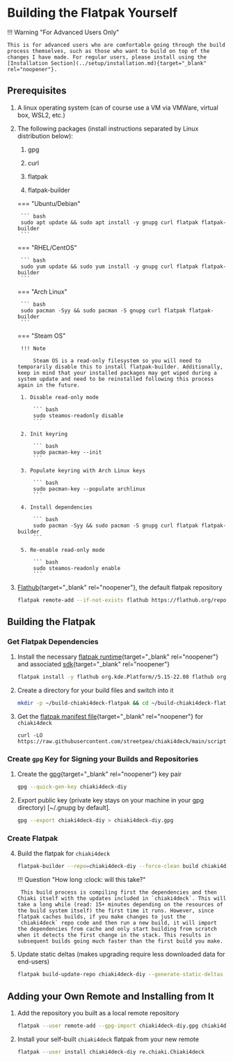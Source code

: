 # Building the Flatpak Yourself

!!! Warning "For Advanced Users Only"

    This is for advanced users who are comfortable going through the build process themselves, such as those who want to build on top of the changes I have made. For regular users, please install using the [Installation Section](../setup/installation.md){target="_blank" rel="noopener"}.

## Prerequisites

1. A linux operating system (can of course use a VM via VMWare, virtual box, WSL2, etc.)

2. The following packages (install instructions separated by Linux distribution below):

    1. gpg

    2. curl

    3. flatpak

    4. flatpak-builder

    === "Ubuntu/Debian"

        ``` bash
        sudo apt update && sudo apt install -y gnupg curl flatpak flatpak-builder
        ```

    === "RHEL/CentOS"

        ``` bash
        sudo yum update && sudo yum install -y gnupg curl flatpak flatpak-builder
        ```

    === "Arch Linux"

        ``` bash
        sudo pacman -Syy && sudo pacman -S gnupg curl flatpak flatpak-builder
        ```

    === "Steam OS"

        !!! Note

            Steam OS is a read-only filesystem so you will need to temporarily disable this to install flatpak-builder. Additionally, keep in mind that your installed packages may get wiped during a system update and need to be reinstalled following this process again in the future. 

        1. Disable read-only mode

            ``` bash
            sudo steamos-readonly disable
            ```

        2. Init keyring

            ``` bash
            sudo pacman-key --init
            ```

        3. Populate keyring with Arch Linux keys

            ``` bash
            sudo pacman-key --populate archlinux
            ```

        4. Install dependencies

            ``` bash
            sudo pacman -Syy && sudo pacman -S gnupg curl flatpak flatpak-builder
            ```

        5. Re-enable read-only mode

            ``` bash
            sudo steamos-readonly enable
            ```

3. [Flathub](https://flathub.org/home){target="_blank" rel="noopener"}, the default flatpak repository

    ``` bash
    flatpak remote-add --if-not-exists flathub https://flathub.org/repo/flathub.flatpakrepo
    ```

## Building the Flatpak

### Get Flatpak Dependencies

1. Install the necessary [flatpak runtime](https://docs.flatpak.org/en/latest/basic-concepts.html#runtimes){target="_blank" rel="noopener"} and associated [sdk](https://docs.flatpak.org/en/latest/building-introduction.html#software-development-kits-sdks){target="_blank" rel="noopener"}

    ```bash
    flatpak install -y flathub org.kde.Platform//5.15-22.08 flathub org.kde.Sdk//5.15-22.08
    ```

2. Create a directory for your build files and switch into it

    ```bash
    mkdir -p ~/build-chiaki4deck-flatpak && cd ~/build-chiaki4deck-flatpak
    ```

3. Get the [flatpak manifest file](https://docs.flatpak.org/en/latest/manifests.html){target="_blank" rel="noopener"} for `chiaki4deck`

    ```
    curl -LO https://raw.githubusercontent.com/streetpea/chiaki4deck/main/scripts/flatpak/chiaki4deck.yaml
    ```

### Create `gpg` Key for Signing your Builds and Repositories

1. Create the [gpg](https://gnupg.org/gph/en/manual/c14.html){target="_blank" rel="noopener"} key pair

    ``` bash
    gpg --quick-gen-key chiaki4deck-diy
    ```

2. Export public key (private key stays on your machine in your gpg directory) [~/.gnupg by default].

    ``` bash
    gpg --export chiaki4deck-diy > chiaki4deck-diy.gpg
    ```

### Create Flatpak

4. Build the flatpak for `chiaki4deck`

    ``` bash
    flatpak-builder --repo=chiaki4deck-diy --force-clean build chiaki4deck.yaml --gpg-sign chiaki4deck-diy
    ```

    !!! Question "How long :clock: will this take?"

        This build process is compiling first the dependencies and then Chiaki itself with the updates included in `chiaki4deck`. This will take a long while (read: 15+ minutes depending on the resources of the build system itself) the first time it runs. However, since flatpak caches builds, if you make changes to just the `chiaki4deck` repo code and then run a new build, it will import the dependencies from cache and only start building from scratch when it detects the first change in the stack. This results in subsequent builds going much faster than the first build you make.

5. Update static deltas (makes upgrading require less downloaded data for end-users)

    ``` bash
    flatpak build-update-repo chiaki4deck-diy --generate-static-deltas --gpg-sign=chiaki4deck-diy
    ```


## Adding your Own Remote and Installing from It

1. Add the repository you built as a local remote repository

    ``` bash
    flatpak --user remote-add --gpg-import chiaki4deck-diy.gpg chiaki4deck-diy ~/build-chiaki4deck-flatpak/chiaki4deck-diy
    ```

2. Install your self-built `chiaki4deck` flatpak from your new remote

    ``` bash
    flatpak --user install chiaki4deck-diy re.chiaki.Chiaki4deck
    ```

